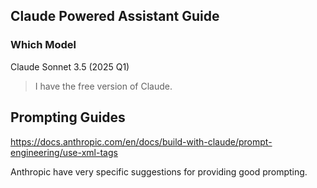 ## Claude Powered Assistant Guide

### Which Model

Claude Sonnet 3.5 (2025 Q1)

> I have the free version of Claude.

## Prompting Guides

https://docs.anthropic.com/en/docs/build-with-claude/prompt-engineering/use-xml-tags

Anthropic have very specific suggestions for providing good prompting.